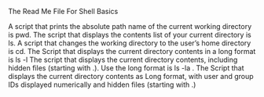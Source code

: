 The Read Me File For Shell Basics

A script that prints the absolute path name of the current working directory is pwd.
The script that displays the contents list of your current directory is ls.
A script that changes the working directory to the user’s home directory is cd.
The Script that displays the current directory contents in a long format is ls -l
The script that displays the current directory contents, including hidden files (starting with .). Use the long format is ls -la .
The Script that displays the current directory contents as Long format, with user and group IDs displayed numerically and hidden files (starting with .) 
